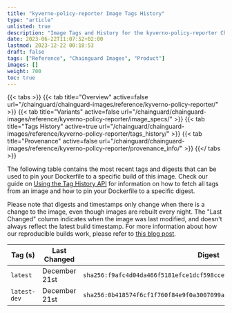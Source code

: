 ```yaml
---
title: "kyverno-policy-reporter Image Tags History"
type: "article"
unlisted: true
description: "Image Tags and History for the kyverno-policy-reporter Chainguard Image"
date: 2023-06-22T11:07:52+02:00
lastmod: 2023-12-22 00:18:53
draft: false
tags: ["Reference", "Chainguard Images", "Product"]
images: []
weight: 700
toc: true
---
```


{{< tabs >}}
{{< tab title="Overview" active=false url="/chainguard/chainguard-images/reference/kyverno-policy-reporter/" >}}
{{< tab title="Variants" active=false url="/chainguard/chainguard-images/reference/kyverno-policy-reporter/image_specs/" >}}
{{< tab title="Tags History" active=true url="/chainguard/chainguard-images/reference/kyverno-policy-reporter/tags_history/" >}}
{{< tab title="Provenance" active=false url="/chainguard/chainguard-images/reference/kyverno-policy-reporter/provenance_info/" >}}
{{</ tabs >}}

The following table contains the most recent tags and digests that can be used to pin your Dockerfile to a specific build of this image. Check our guide on [Using the Tag History API](/chainguard/chainguard-images/using-the-tag-history-api/) for information on how to fetch all tags from an image and how to pin your Dockerfile to a specific digest.

Please note that digests and timestamps only change when there is a change to the image, even though images are rebuilt every night. The "Last Changed" column indicates when the image was last modified, and doesn't always reflect the latest build timestamp. For more information about how our reproducible builds work, please refer to [this blog post](https://www.chainguard.dev/unchained/reproducing-chainguards-reproducible-image-builds).

| Tag (s)       | Last Changed  | Digest                                                                    |
|---------------|---------------|---------------------------------------------------------------------------|
|  `latest`     | December 21st | `sha256:f9afc4d04da466f5181efce1dcf598cce467f833109b5c9ecdaf4d26c9e5fbf8` |
|  `latest-dev` | December 21st | `sha256:0b418574f6cf1f760f84e9f0a3007099a2bc0e3310f497271c813d2fee852866` |

